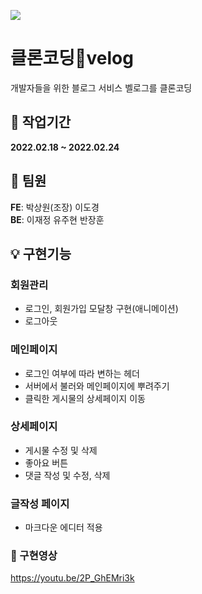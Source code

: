 <a href="https://velog.io/"><img src="https://media.vlpt.us/images/rilee/post/80f06e61-f8ff-4a51-b7e6-71145832f485/%E1%84%87%E1%85%A2%E1%86%AF%E1%84%85%E1%85%A9%E1%84%80%E1%85%B3.png"></a>
  
# 클론코딩🌱velog
  개발자들을 위한 블로그 서비스 벨로그를 클론코딩
  
  ## 📆 작업기간
  <strong>2022.02.18 ~ 2022.02.24</strong>   
     
  ## 👥 팀원
  <strong>FE</strong>: 박상원(조장)  이도경  
  <strong>BE</strong>: 이재정  유주현  반장훈   
     
  ## 💡 구현기능
  ### 회원관리
  - 로그인, 회원가입 모달창 구현(애니메이션)   
  - 로그아웃

  ### 메인페이지
  - 로그인 여부에 따라 변하는 헤더
  - 서버에서 불러와 메인페이지에 뿌려주기  
  - 클릭한 게시물의 상세페이지 이동
   
  ### 상세페이지 
  - 게시물 수정 및 삭제
  - 좋아요 버튼
  - 댓글 작성 및 수정, 삭제
     
  ### 글작성 페이지
  - 마크다운 에디터 적용

### 💚 구현영상
https://youtu.be/2P_GhEMri3k 
